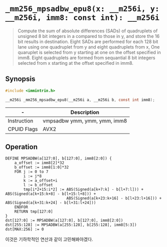`_mm256_mpsadbw_epu8(x: __m256i, y: __m256i, imm8: const int): __m256i`
=======================================================================

> Compute the sum of absolute differences (SADs) of quadruplets of unsigned 8 bit integers in a compared to those in y, and store the 16 bit results in destination. Eight SADs are performed for each 128 bit lane using one quadruplet from y and eight quadruplets from x, One quaruplet is selected from y starting at one on the offset specified in imm8. Eight quadruplets are formed from sequantial 8 bit integers selected from x starting at the offset specified in imm8.

## Synopsis

```c
#include <immintrin.h>

__m256i _mm256_mpsadbw_epu8(__m256i a, __m256i b, const int imm8);
```

| -           | Description                  |
| ----------- | ---------------------------- |
| Instruction | vmpsadbw ymm, ymm, ymm, imm8 |
| CPUID Flags | AVX2                         |

## Operation

```
DEFINE MPSADBW(a[127:0], b[127:0], imm8[2:0]) {
	a_offset := imm8[2]*32
	b_offset := imm8[1:0]*32
	FOR j := 0 to 7
		i := j*8
		k := a_offset+i
		l := b_offset
		tmp[i*2+15:i*2] := ABS(Signed(a[k+7:k] - b[l+7:l])) + ABS(Signed(a[k+15:k+8] - b[l+15:l+8])) + 
		                   ABS(Signed(a[k+23:k+16] - b[l+23:l+16])) + ABS(Signed(a[k+31:k+24] - b[l+31:l+24]))
	ENDFOR
	RETURN tmp[127:0]
}
dst[127:0] := MPSADBW(a[127:0], b[127:0], imm8[2:0])
dst[255:128] := MPSADBW(a[255:128], b[255:128], imm8[5:3])
dst[MAX:256] := 0
```

이것은 기하학적인 연산과 같이 고민해봐야겠다.
